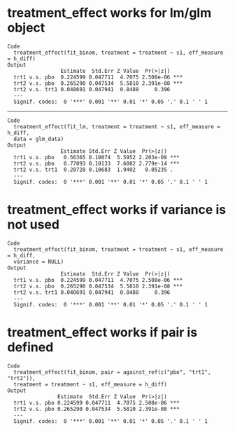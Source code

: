 # treatment_effect works for lm/glm object

    Code
      treatment_effect(fit_binom, treatment = treatment ~ s1, eff_measure = h_diff)
    Output
                     Estimate  Std.Err Z Value  Pr(>|z|)    
      trt1 v.s. pbo  0.224599 0.047711  4.7075 2.508e-06 ***
      trt2 v.s. pbo  0.265290 0.047534  5.5810 2.391e-08 ***
      trt2 v.s. trt1 0.040691 0.047941  0.8488     0.396    
      ---
      Signif. codes:  0 '***' 0.001 '**' 0.01 '*' 0.05 '.' 0.1 ' ' 1

---

    Code
      treatment_effect(fit_lm, treatment = treatment ~ s1, eff_measure = h_diff,
      data = glm_data)
    Output
                     Estimate Std.Err Z Value  Pr(>|z|)    
      trt1 v.s. pbo   0.56365 0.10074  5.5952 2.203e-08 ***
      trt2 v.s. pbo   0.77093 0.10133  7.6082 2.779e-14 ***
      trt2 v.s. trt1  0.20728 0.10683  1.9402   0.05235 .  
      ---
      Signif. codes:  0 '***' 0.001 '**' 0.01 '*' 0.05 '.' 0.1 ' ' 1

# treatment_effect works if variance is not used

    Code
      treatment_effect(fit_binom, treatment = treatment ~ s1, eff_measure = h_diff,
      variance = NULL)
    Output
                     Estimate  Std.Err Z Value  Pr(>|z|)    
      trt1 v.s. pbo  0.224599 0.047711  4.7075 2.508e-06 ***
      trt2 v.s. pbo  0.265290 0.047534  5.5810 2.391e-08 ***
      trt2 v.s. trt1 0.040691 0.047941  0.8488     0.396    
      ---
      Signif. codes:  0 '***' 0.001 '**' 0.01 '*' 0.05 '.' 0.1 ' ' 1

# treatment_effect works if pair is defined

    Code
      treatment_effect(fit_binom, pair = against_ref(c("pbo", "trt1", "trt2")),
      treatment = treatment ~ s1, eff_measure = h_diff)
    Output
                    Estimate  Std.Err Z Value  Pr(>|z|)    
      trt1 v.s. pbo 0.224599 0.047711  4.7075 2.508e-06 ***
      trt2 v.s. pbo 0.265290 0.047534  5.5810 2.391e-08 ***
      ---
      Signif. codes:  0 '***' 0.001 '**' 0.01 '*' 0.05 '.' 0.1 ' ' 1

